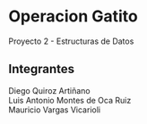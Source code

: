 # Operacion Gatito
Proyecto 2 - Estructuras de Datos

## Integrantes
Diego Quiroz Artiñano \
Luis Antonio Montes de Oca Ruiz \
Mauricio Vargas Vicarioli
